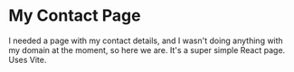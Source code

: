 # My Contact Page

I needed a page with my contact details, and I wasn't doing anything with my domain at the moment, so here we are. It's a super simple React page. Uses Vite.
